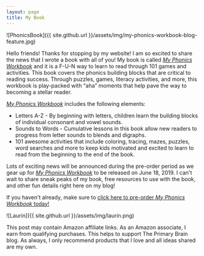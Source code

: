 ```yaml
---
layout: page
title: My Book
---
```

![PhonicsBook]({{ site.github.url }}/assets/img/my-phonics-workbook-blog-feature.jpg)

Hello friends! Thanks for stopping by my website! I am so excited to share the news that I wrote a book with all of you! My book is called [_My Phonics Workbook_](https://amzn.to/2DTwFlP) and it is a F-U-N way to learn to read through 101 games and activities. This book covers the phonics building blocks that are critical to reading success. Through puzzles, games, literacy activities, and more, this workbook is play-packed with “aha” moments that help pave the way to becoming a stellar reader.

[_My Phonics Workbook_](https://amzn.to/2DTwFlP) includes the following elements:
* Letters A-Z - By beginning with letters, children learn the building blocks of individual consonant and vowel sounds.
* Sounds to Words - Cumulative lessons in this book allow new readers to progress from letter sounds to blends and digraphs.
* 101 awesome activities that include coloring, tracing, mazes, puzzles, word searches and more to keep kids motivated and excited to learn to read from the beginning to the end of the book.

Lots of exciting news will be announced during the pre-order period as we gear up for [_My Phonics Workbook_](https://amzn.to/2DTwFlP) to be released on June 18, 2019. I can't wait to share sneak peaks of my book, free resources to use with the book, and other fun details right here on my blog! 

If you haven't already, make sure to [click here to pre-order _My Phonics Workbook_ today!](https://amzn.to/2DTwFlP)

![Laurin]({{ site.github.url }}/assets/img/laurin.png)

This post may contain Amazon affiliate links. As an Amazon associate, I earn from qualifying purchases. This helps to support The Primary Brain blog. As always, I only recommend products that I love and all ideas shared are my own. 